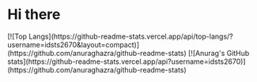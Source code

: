 # Hi there
<p align="left"> 
[![Top Langs](https://github-readme-stats.vercel.app/api/top-langs/?username=idsts2670&layout=compact)](https://github.com/anuraghazra/github-readme-stats)
[![Anurag's GitHub stats](https://github-readme-stats.vercel.app/api?username=idsts2670)](https://github.com/anuraghazra/github-readme-stats)
</p>
